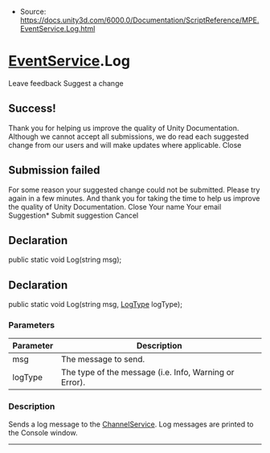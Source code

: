 * Source: https://docs.unity3d.com/6000.0/Documentation/ScriptReference/MPE.EventService.Log.html

#  [EventService](https://docs.unity3d.com/6000.0/Documentation/ScriptReference/MPE.EventService.html).Log
Leave feedback
Suggest a change
## Success!
Thank you for helping us improve the quality of Unity Documentation. Although we cannot accept all submissions, we do read each suggested change from our users and will make updates where applicable.
Close
## Submission failed
For some reason your suggested change could not be submitted. Please <a>try again</a> in a few minutes. And thank you for taking the time to help us improve the quality of Unity Documentation.
Close
Your name Your email Suggestion* Submit suggestion
Cancel
## Declaration
public static void Log(string msg); 
## Declaration
public static void Log(string msg, [LogType](https://docs.unity3d.com/6000.0/Documentation/ScriptReference/LogType.html) logType); 
### Parameters
Parameter | Description  
---|---  
msg | The message to send.  
logType | The type of the message (i.e. Info, Warning or Error).  
### Description
Sends a log message to the [ChannelService](https://docs.unity3d.com/6000.0/Documentation/ScriptReference/MPE.ChannelService.html). Log messages are printed to the Console window.
* * *
